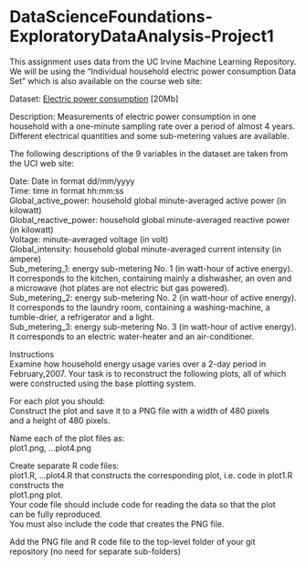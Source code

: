 # DataScienceFoundations-ExploratoryDataAnalysis-Project1  

This assignment uses data from the UC Irvine Machine Learning Repository. We will be using the “Individual household electric power consumption Data Set” which is also available on the course web site:
  
Dataset: 
[Electric power consumption](https://d396qusza40orc.cloudfront.net/exdata%2Fdata%2Fhousehold_power_consumption.zip) [20Mb]  
  
Description: Measurements of electric power consumption in one household with a one-minute sampling rate over a period of almost 4 years. Different electrical quantities and some sub-metering values are available.  
  
The following descriptions of the 9 variables in the dataset are taken from the UCI web site:  
  
Date: Date in format dd/mm/yyyy  
Time: time in format hh:mm:ss  
Global_active_power: household global minute-averaged active power (in kilowatt)  
Global_reactive_power: household global minute-averaged reactive power (in kilowatt)  
Voltage: minute-averaged voltage (in volt)  
Global_intensity: household global minute-averaged current intensity (in ampere)  
Sub_metering_1: energy sub-metering No. 1 (in watt-hour of active energy). It corresponds to the kitchen, containing mainly a dishwasher, an oven and a microwave (hot plates are not electric but gas powered).  
Sub_metering_2: energy sub-metering No. 2 (in watt-hour of active energy). It corresponds to the laundry room, containing a washing-machine, a tumble-drier, a refrigerator and a light.  
Sub_metering_3: energy sub-metering No. 3 (in watt-hour of active energy). It corresponds to an electric water-heater and an air-conditioner.  

Instructions  
Examine how household energy usage varies over a 2-day period in February,2007.
Your task is to reconstruct the following plots, all of which were
constructed using the base plotting system.

For each plot you should:  
Construct the plot and save it to a PNG file with a width of 480 pixels  
and a height of 480 pixels.  
  
Name each of the plot files as:  
plot1.png, ...plot4.png  
  
Create separate R code files:  
plot1.R, ...plot4.R
that constructs the corresponding plot, i.e. code in plot1.R constructs the  
plot1.png plot.  
Your code file should include code for reading the data so that the plot  
can be fully reproduced.  
You must also include the code that creates the PNG file.  
  
Add the PNG file and R code file to the top-level folder of your git  
repository (no need for separate sub-folders)  
